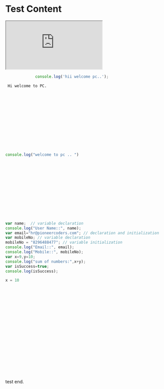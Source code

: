 # Test Content


<iframe src="https://stackblitz.com/edit/angular?embed=1"></iframe>


 ```javascript
              console.log('hii welcome pc..');
  ```

<div id="editor123" style="height: 200px; width: 500px; margin-top:10px">
       
     Hi welcome to PC.  
    
 </div>

<div id="editor345" style="height: 200px; width: 500px; margin-top:10px"> 
 
 ```javascript
 console.log("welcome to pc .. ")
 ```
 
</div>

<div id="editor968"> 

```javascript
var name;  // variable declaration
console.log("User Name::", name);
var email="hr@pioneercoders.com"; // declaration and initialization
var mobileNo; // variable declaration
mobileNo = "8296488477"; // variable initialization
console.log("Email::", email);
console.log("Mobile::", mobileNo);
var x=9,y=10;
console.log("sum of numbers:",x+y);
var isSuccess=true;
console.log(isSuccess);
```

</div>


<div style="min-height: 300px"
  ace-editor>
  
  ```python
  x = 10
  ```
  
 </div>

test end.
